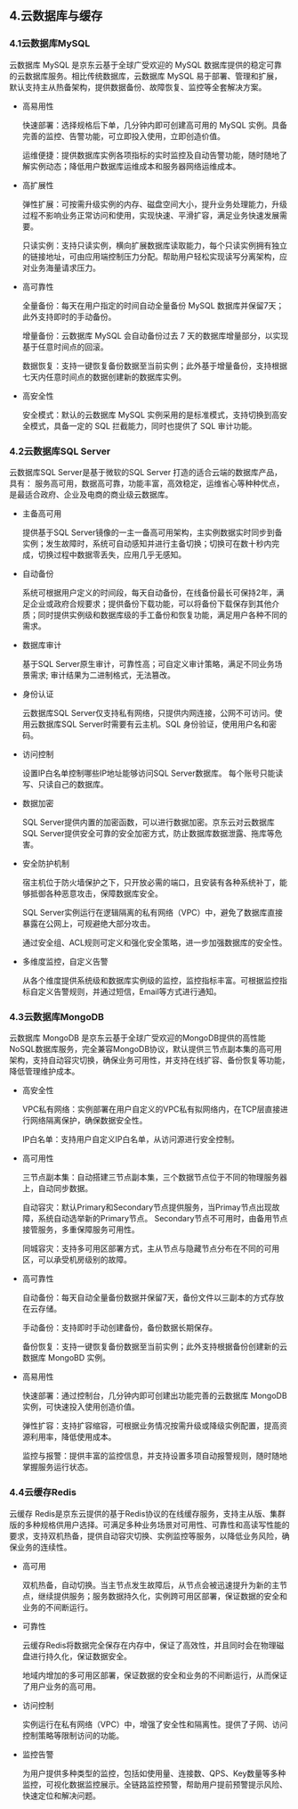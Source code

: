 ## 4.云数据库与缓存

### 4.1云数据库MySQL

云数据库 MySQL 是京东云基于全球广受欢迎的 MySQL 数据库提供的稳定可靠的云数据库服务。相比传统数据库，云数据库 MySQL 易于部署、管理和扩展，默认支持主从热备架构，提供数据备份、故障恢复、监控等全套解决方案。

- 高易用性

  快速部署：选择规格后下单，几分钟内即可创建高可用的 MySQL 实例。具备完善的监控、告警功能，可立即投入使用，立即创造价值。

  运维便捷：提供数据库实例各项指标的实时监控及自动告警功能，随时随地了解实例动态；降低用户数据库运维成本和服务器网络运维成本。

- 高扩展性

  弹性扩展：可按需升级实例的内存、磁盘空间大小，提升业务处理能力，升级过程不影响业务正常访问和使用，实现快速、平滑扩容，满足业务快速发展需要。

  只读实例：支持只读实例，横向扩展数据库读取能力，每个只读实例拥有独立的链接地址，可由应用端控制压力分配。帮助用户轻松实现读写分离架构，应对业务海量请求压力。

- 高可靠性

  全量备份：每天在用户指定的时间自动全量备份 MySQL 数据库并保留7天；此外支持即时的手动备份。

  增量备份：云数据库 MySQL 会自动备份过去 7 天的数据库增量部分，以实现基于任意时间点的回滚。

  数据恢复：支持一键恢复备份数据至当前实例；此外基于增量备份，支持根据七天内任意时间点的数据创建新的数据库实例。

- 高安全性

  安全模式：默认的云数据库 MySQL 实例采用的是标准模式，支持切换到高安全模式，具备一定的 SQL 拦截能力，同时也提供了 SQL 审计功能。

### 4.2云数据库SQL Server

云数据库SQL Server是基于微软的SQL Server 打造的适合云端的数据库产品，具有： 服务高可用，数据高可靠，功能丰富，高效稳定，运维省心等种种优点，是最适合政府、企业及电商的商业级云数据库。

- 主备高可用

  提供基于SQL Server镜像的一主一备高可用架构，主实例数据实时同步到备实例；发生故障时，系统可自动感知并进行主备切换；切换可在数十秒内完成，切换过程中数据零丢失，应用几乎无感知。

- 自动备份

  系统可根据用户定义的时间段，每天自动备份，在线备份最长可保持2年，满足企业或政府合规要求；提供备份下载功能，可以将备份下载保存到其他介质；同时提供实例级和数据库级的手工备份和恢复功能，满足用户各种不同的需求。

- 数据库审计

  基于SQL Server原生审计，可靠性高；可自定义审计策略，满足不同业务场景需求; 审计结果为二进制格式，无法篡改。

- 身份认证    

  云数据库SQL Server仅支持私有网络，只提供内网连接，公网不可访问。使用云数据库SQL Server时需要有云主机。SQL 身份验证，使用用户名和密码。

- 访问控制 

  设置IP白名单控制哪些IP地址能够访问SQL Server数据库。 每个账号只能读写、只读自己的数据库。

- 数据加密 

  SQL Server提供内置的加密函数，可以进行数据加密。京东云对云数据库SQL Server提供安全可靠的安全加密方式，防止数据库数据泄露、拖库等危害。

- 安全防护机制

  宿主机位于防火墙保护之下，只开放必需的端口，且安装有各种系统补丁，能够抵御各种恶意攻击，保障数据库安全。

  SQL Server实例运行在逻辑隔离的私有网络（VPC）中，避免了数据库直接暴露在公网上，可规避绝大部分攻击。

  通过安全组、ACL规则可定义和强化安全策略，进一步加强数据库的安全性。

- 多维度监控，自定义告警

  从各个维度提供系统级和数据库实例级的监控，监控指标丰富。可根据监控指标自定义告警规则，并通过短信，Email等方式进行通知。

### 4.3云数据库MongoDB

云数据库 MongoDB 是京东云基于全球广受欢迎的MongoDB提供的高性能NoSQL数据库服务，完全兼容MongoDB协议，默认提供三节点副本集的高可用架构，支持自动容灾切换，确保业务可用性，并支持在线扩容、备份恢复等功能，降低管理维护成本。

- 高安全性

  VPC私有网络：实例部署在用户自定义的VPC私有拟网络内，在TCP层直接进行网络隔离保护，确保数据安全性。

  IP白名单：支持用户自定义IP白名单，从访问源进行安全控制。

- 高可用性

  三节点副本集：自动搭建三节点副本集，三个数据节点位于不同的物理服务器上，自动同步数据。

  自动容灾：默认Primary和Secondary节点提供服务，当Primay节点出现故障，系统自动选举新的Primary节点。 Secondary节点不可用时，由备用节点接管服务，多重保障服务可用性。

  同城容灾：支持多可用区部署方式，主从节点与隐藏节点分布在不同的可用区，可以承受机房级别的故障。

- 高可靠性

  自动备份：每天自动全量备份数据并保留7天，备份文件以三副本的方式存放在云存储。

  手动备份：支持即时手动创建备份，备份数据长期保存。

  备份恢复：支持一键恢复备份数据至当前实例；此外支持根据备份创建新的云数据库 MongoBD 实例。

- 高易用性

  快速部署：通过控制台，几分钟内即可创建出功能完善的云数据库 MongoDB 实例，可快速投入使用创造价值。

  弹性扩容：支持扩容缩容，可根据业务情况按需升级或降级实例配置，提高资源利用率，降低使用成本。

  监控与报警：提供丰富的监控信息，并支持设置多项自动报警规则，随时随地掌握服务运行状态。

### 4.4云缓存Redis

云缓存 Redis是京东云提供的基于Redis协议的在线缓存服务，支持主从版、集群版的多种规格供用户选择。可满足多种业务场景对可用性、可靠性和高读写性能的要求，支持双机热备，提供自动容灾切换、实例监控等服务，以降低业务风险，确保业务的连续性。

- 高可用

  双机热备，自动切换。当主节点发生故障后，从节点会被迅速提升为新的主节点，继续提供服务；服务数据持久化，实例跨可用区部署，保证数据的安全和业务的不间断运行。

- 可靠性

  云缓存Redis将数据完全保存在内存中，保证了高效性，并且同时会在物理磁盘进行持久化，保证数据安全。

  地域内增加的多可用区部署，保证数据的安全和业务的不间断运行，从而保证了用户业务的高可用。

- 访问控制

  实例运行在私有网络（VPC）中，增强了安全性和隔离性。提供了子网、访问控制策略等限制访问的功能。

- 监控告警

  为用户提供多种类型的监控，包括如使用量、连接数、QPS、Key数量等多种监控，可视化数据监控展示。全链路监控预警，帮助用户提前预警提示风险、快速定位和解决问题。

